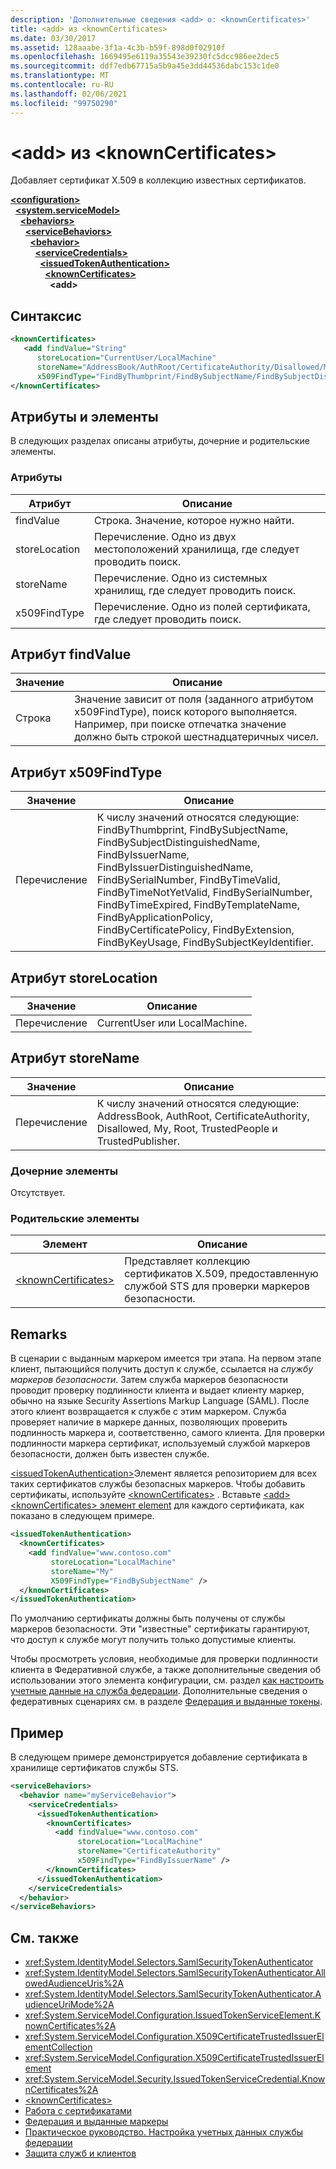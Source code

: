 ```yaml
---
description: 'Дополнительные сведения <add> о: <knownCertificates>'
title: <add> из <knownCertificates>
ms.date: 03/30/2017
ms.assetid: 128aaabe-3f1a-4c3b-b59f-898d0f02910f
ms.openlocfilehash: 1669495e6119a35543e39230fc5dcc986ee2dec5
ms.sourcegitcommit: ddf7edb67715a5b9a45e3dd44536dabc153c1de0
ms.translationtype: MT
ms.contentlocale: ru-RU
ms.lasthandoff: 02/06/2021
ms.locfileid: "99750290"
---
```

# <a name="add-of-knowncertificates"></a>\<add> из \<knownCertificates>

Добавляет сертификат X.509 в коллекцию известных сертификатов.  
  
[**\<configuration>**](../configuration-element.md)\
&nbsp;&nbsp;[**\<system.serviceModel>**](system-servicemodel.md)\
&nbsp;&nbsp;&nbsp;&nbsp;[**\<behaviors>**](behaviors.md)\
&nbsp;&nbsp;&nbsp;&nbsp;&nbsp;&nbsp;[**\<serviceBehaviors>**](servicebehaviors.md)\
&nbsp;&nbsp;&nbsp;&nbsp;&nbsp;&nbsp;&nbsp;&nbsp;[**\<behavior>**](behavior-of-servicebehaviors.md)\
&nbsp;&nbsp;&nbsp;&nbsp;&nbsp;&nbsp;&nbsp;&nbsp;&nbsp;&nbsp;[**\<serviceCredentials>**](servicecredentials.md)\
&nbsp;&nbsp;&nbsp;&nbsp;&nbsp;&nbsp;&nbsp;&nbsp;&nbsp;&nbsp;&nbsp;&nbsp;[**\<issuedTokenAuthentication>**](issuedtokenauthentication-of-servicecredentials.md)\
&nbsp;&nbsp;&nbsp;&nbsp;&nbsp;&nbsp;&nbsp;&nbsp;&nbsp;&nbsp;&nbsp;&nbsp;&nbsp;&nbsp;[**\<knownCertificates>**](knowncertificates.md)\
&nbsp;&nbsp;&nbsp;&nbsp;&nbsp;&nbsp;&nbsp;&nbsp;&nbsp;&nbsp;&nbsp;&nbsp;&nbsp;&nbsp;&nbsp;&nbsp;**\<add>**  
  
## <a name="syntax"></a>Синтаксис  
  
```xml  
<knownCertificates>
   <add findValue="String"
      storeLocation="CurrentUser/LocalMachine"
      storeName="AddressBook/AuthRoot/CertificateAuthority/Disallowed/My/Root/TrustedPeople/TrustedPublisher"
      x509FindType="FindByThumbprint/FindBySubjectName/FindBySubjectDistinguishedName/FindByIssuerName/FindByIssuerDistinguishedName/FindBySerialNumber/FindByTimeValid/FindByTimeNotYetValid/FindBySerialNumber/FindByTimeExpired/FindByTemplateName/FindByApplicationPolicy/FindByCertificatePolicy/FindByExtension/FindByKeyUsage/FindBySubjectKeyIdentifier"/>
</knownCertificates>
```  
  
## <a name="attributes-and-elements"></a>Атрибуты и элементы  

 В следующих разделах описаны атрибуты, дочерние и родительские элементы.  
  
### <a name="attributes"></a>Атрибуты  
  
|Атрибут|Описание|  
|---------------|-----------------|  
|findValue|Строка. Значение, которое нужно найти.|  
|storeLocation|Перечисление. Одно из двух местоположений хранилища, где следует проводить поиск.|  
|storeName|Перечисление. Одно из системных хранилищ, где следует проводить поиск.|  
|x509FindType|Перечисление. Одно из полей сертификата, где следует проводить поиск.|  
  
## <a name="findvalue-attribute"></a>Атрибут findValue  
  
|Значение|Описание|  
|-----------|-----------------|  
|Строка|Значение зависит от поля (заданного атрибутом x509FindType), поиск которого выполняется. Например, при поиске отпечатка значение должно быть строкой шестнадцатеричных чисел.|  
  
## <a name="x509findtype-attribute"></a>Атрибут x509FindType  
  
|Значение|Описание|  
|-----------|-----------------|  
|Перечисление|К числу значений относятся следующие: FindByThumbprint, FindBySubjectName, FindBySubjectDistinguishedName, FindByIssuerName, FindByIssuerDistinguishedName, FindBySerialNumber, FindByTimeValid, FindByTimeNotYetValid, FindBySerialNumber, FindByTimeExpired, FindByTemplateName, FindByApplicationPolicy, FindByCertificatePolicy, FindByExtension, FindByKeyUsage, FindBySubjectKeyIdentifier.|  
  
## <a name="storelocation-attribute"></a>Атрибут storeLocation  
  
|Значение|Описание|  
|-----------|-----------------|  
|Перечисление|CurrentUser или LocalMachine.|  
  
## <a name="storename-attribute"></a>Атрибут storeName  
  
|Значение|Описание|  
|-----------|-----------------|  
|Перечисление|К числу значений относятся следующие: AddressBook, AuthRoot, CertificateAuthority, Disallowed, My, Root, TrustedPeople и TrustedPublisher.|  
  
### <a name="child-elements"></a>Дочерние элементы  

 Отсутствует.  
  
### <a name="parent-elements"></a>Родительские элементы  
  
|Элемент|Описание|  
|-------------|-----------------|  
|[\<knownCertificates>](knowncertificates.md)|Представляет коллекцию сертификатов X.509, предоставленную службой STS для проверки маркеров безопасности.|  
  
## <a name="remarks"></a>Remarks  

 В сценарии с выданным маркером имеется три этапа. На первом этапе клиент, пытающийся получить доступ к службе, ссылается на *службу маркеров безопасности*. Затем служба маркеров безопасности проводит проверку подлинности клиента и выдает клиенту маркер, обычно на языке Security Assertions Markup Language (SAML). После этого клиент возвращается к службе с этим маркером. Служба проверяет наличие в маркере данных, позволяющих проверить подлинность маркера и, соответственно, самого клиента. Для проверки подлинности маркера сертификат, используемый службой маркеров безопасности, должен быть известен службе.  
  
 [\<issuedTokenAuthentication>](issuedtokenauthentication-of-servicecredentials.md)Элемент является репозиторием для всех таких сертификатов службы безопасных маркеров. Чтобы добавить сертификаты, используйте [\<knownCertificates>](knowncertificates.md) . Вставьте [ \<add> \<knownCertificates> элемент element](add-of-knowncertificates.md) для каждого сертификата, как показано в следующем примере.  
  
```xml  
<issuedTokenAuthentication>
  <knownCertificates>
    <add findValue="www.contoso.com"
         storeLocation="LocalMachine"
         storeName="My"
         X509FindType="FindBySubjectName" />
  </knownCertificates>
</issuedTokenAuthentication>
```  
  
 По умолчанию сертификаты должны быть получены от службы маркеров безопасности. Эти "известные" сертификаты гарантируют, что доступ к службе могут получить только допустимые клиенты.  
  
 Чтобы просмотреть условия, необходимые для проверки подлинности клиента в Федеративной службе, а также дополнительные сведения об использовании этого элемента конфигурации, см. раздел [как настроить учетные данные на служба федерации](../../../wcf/feature-details/how-to-configure-credentials-on-a-federation-service.md). Дополнительные сведения о федеративных сценариях см. в разделе [Федерация и выданные токены](../../../wcf/feature-details/federation-and-issued-tokens.md).  
  
## <a name="example"></a>Пример  

 В следующем примере демонстрируется добавление сертификата в хранилище сертификатов службы STS.  
  
```xml  
<serviceBehaviors>
  <behavior name="myServiceBehavior">
    <serviceCredentials>
      <issuedTokenAuthentication>
        <knownCertificates>
          <add findValue="www.contoso.com"
               storeLocation="LocalMachine"
               storeName="CertificateAuthority"
               x509FindType="FindByIssuerName" />
        </knownCertificates>
      </issuedTokenAuthentication>
    </serviceCredentials>
  </behavior>
</serviceBehaviors>
```  
  
## <a name="see-also"></a>См. также

- <xref:System.IdentityModel.Selectors.SamlSecurityTokenAuthenticator>
- <xref:System.IdentityModel.Selectors.SamlSecurityTokenAuthenticator.AllowedAudienceUris%2A>
- <xref:System.IdentityModel.Selectors.SamlSecurityTokenAuthenticator.AudienceUriMode%2A>
- <xref:System.ServiceModel.Configuration.IssuedTokenServiceElement.KnownCertificates%2A>
- <xref:System.ServiceModel.Configuration.X509CertificateTrustedIssuerElementCollection>
- <xref:System.ServiceModel.Configuration.X509CertificateTrustedIssuerElement>
- <xref:System.ServiceModel.Security.IssuedTokenServiceCredential.KnownCertificates%2A>
- [\<knownCertificates>](knowncertificates.md)
- [Работа с сертификатами](../../../wcf/feature-details/working-with-certificates.md)
- [Федерация и выданные маркеры](../../../wcf/feature-details/federation-and-issued-tokens.md)
- [Практическое руководство. Настройка учетных данных службы федерации](../../../wcf/feature-details/how-to-configure-credentials-on-a-federation-service.md)
- [Защита служб и клиентов](../../../wcf/feature-details/securing-services-and-clients.md)
